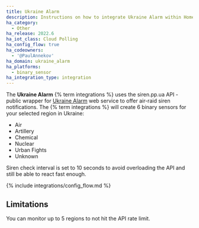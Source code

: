 ```yaml
---
title: Ukraine Alarm
description: Instructions on how to integrate Ukraine Alarm within Home Assistant.
ha_category:
  - Other
ha_release: 2022.6
ha_iot_class: Cloud Polling
ha_config_flow: true
ha_codeowners:
  - '@PaulAnnekov'
ha_domain: ukraine_alarm
ha_platforms:
  - binary_sensor
ha_integration_type: integration
---
```


The **Ukraine Alarm** {% term integrations %} uses the siren.pp.ua API - public wrapper for [Ukraine Alarm](https://www.ukrainealarm.com/) web service to offer air-raid siren notifications. The {% term integrations %} will create 6 binary sensors for your selected region in Ukraine:

- Air
- Artillery
- Chemical
- Nuclear
- Urban Fights
- Unknown

Siren check interval is set to 10 seconds to avoid overloading the API and still be able to react fast enough.

{% include integrations/config_flow.md %}

## Limitations

You can monitor up to 5 regions to not hit the API rate limit.
